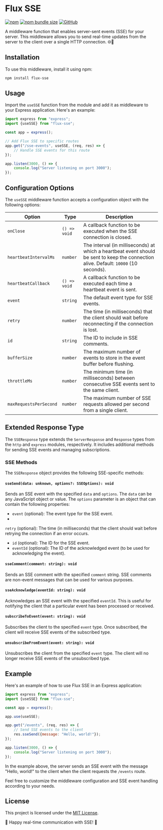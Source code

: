 # Flux SSE

[![npm](https://img.shields.io/npm/v/flux-sse)](https://www.npmjs.com/package/flux-sse)
[![npm bundle size](https://img.shields.io/bundlephobia/min/flux-sse)](https://www.npmjs.com/package/flux-sse)
[![GitHub](https://img.shields.io/github/license/TheAyes/flux-sse)]()

A middleware function that enables server-sent events (SSE) for your server. This middleware allows you to send real-time updates from the server to the client
over a single HTTP connection. 🌐📡

## Installation

To use this middleware, install it using npm:

```bash
npm install flux-sse
```

## Usage

Import the `useSSE` function from the module and add it as middleware to your Express application. Here's an example:

```javascript
import express from "express";
import {useSSE} from "flux-sse";

const app = express();

// Add Flux SSE to specific routes
app.get("/sse-events", useSSE, (req, res) => {
	// Handle SSE events for this route
});

app.listen(3000, () => {
	console.log("Server listening on port 3000");
});
```

## Configuration Options

The `useSSE` middleware function accepts a configuration object with the following options:

| Option                 | Type         | Description                                                                                                                           |
|------------------------|--------------|---------------------------------------------------------------------------------------------------------------------------------------|
| `onClose`              | `() => void` | A callback function to be executed when the SSE connection is closed.                                                                 |
| `heartbeatIntervalMs`  | `number`     | The interval (in milliseconds) at which a heartbeat event should be sent to keep the connection alive. Default: `10000` (10 seconds). |
| `heartbeatCallback`    | `() => void` | A callback function to be executed each time a heartbeat event is sent.                                                               |
| `event`                | `string`     | The default event type for SSE events.                                                                                                |
| `retry`                | `number`     | The time (in milliseconds) that the client should wait before reconnecting if the connection is lost.                                 |
| `id`                   | `string`     | The ID to include in SSE comments.                                                                                                    |
| `bufferSize`           | `number`     | The maximum number of events to store in the event buffer before flushing.                                                            |
| `throttleMs`           | `number`     | The minimum time (in milliseconds) between consecutive SSE events sent to the same client.                                            |
| `maxRequestsPerSecond` | `number`     | The maximum number of SSE requests allowed per second from a single client.                                                           |

## Extended Response Type

The `SSEResponse` type extends the `ServerResponse` and `Response` types from the `http` and `express` modules, respectively. It includes additional methods for
sending SSE events and managing subscriptions.

### SSE Methods

The `SSEResponse` object provides the following SSE-specific methods:

#### `sseSend(data: unknown, options?: SSEOptions): void`

Sends an SSE event with the specified `data` and `options`. The `data` can be any JavaScript object or value. The `options` parameter is an object that can
contain the following properties:

- `event` (optional): The event type for the SSE event.
-

`retry` (optional): The time (in milliseconds) that the client should wait before retrying the connection if an error occurs.

- `id` (optional): The ID for the SSE event.
- `eventId` (optional): The ID of the acknowledged event (to be used for acknowledging the event).

#### `sseComment(comment: string): void`

Sends an SSE comment with the specified `comment` string. SSE comments are non-event messages that can be used for various purposes.

#### `sseAcknowledge(eventId: string): void`

Acknowledges an SSE event with the specified `eventId`. This is useful for notifying the client that a particular event has been processed or received.

#### `subscribeToEvent(event: string): void`

Subscribes the client to the specified `event` type. Once subscribed, the client will receive SSE events of the subscribed type.

#### `unsubscribeFromEvent(event: string): void`

Unsubscribes the client from the specified `event` type. The client will no longer receive SSE events of the unsubscribed type.

## Example

Here's an example of how to use Flux SSE in an Express application:

```javascript
import express from "express";
import {useSSE} from "flux-sse";

const app = express();

app.use(useSSE);

app.get("/events", (req, res) => {
	// Send SSE events to the client
	res.sseSend({message: "Hello, world!"});
});

app.listen(3000, () => {
	console.log("Server listening on port 3000");
});
```

In the example above, the server sends an SSE event with the message "Hello, world!" to the client when the client requests the `/events` route.

Feel free to customize the middleware configuration and SSE event handling according to your needs.

## License

This project is licensed under the [MIT License](LICENSE).

🚀 Happy real-time communication with SSE! 🎉